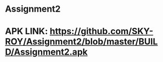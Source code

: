 # Assignment2

# APK LINK: https://github.com/SKY-ROY/Assignment2/blob/master/BUILD/Assignment2.apk
